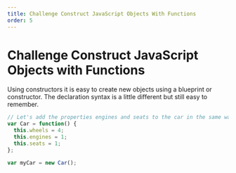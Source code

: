 ```yaml
---
title: Challenge Construct JavaScript Objects With Functions
order: 5
---
```

# Challenge Construct JavaScript Objects with Functions

Using constructors it is easy to create new objects using a blueprint or constructor. The declaration syntax is a little different but still easy to remember.

```javascript
// Let's add the properties engines and seats to the car in the same way that the property wheels has been added below. They should both be numbers.
var Car = function() {
  this.wheels = 4;
  this.engines = 1;
  this.seats = 1;
};

var myCar = new Car();
```
